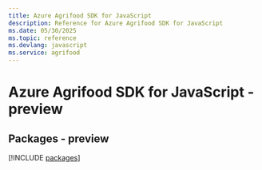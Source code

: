 ```yaml
---
title: Azure Agrifood SDK for JavaScript
description: Reference for Azure Agrifood SDK for JavaScript
ms.date: 05/30/2025
ms.topic: reference
ms.devlang: javascript
ms.service: agrifood
---
```

# Azure Agrifood SDK for JavaScript - preview
## Packages - preview
[!INCLUDE [packages](agrifood-index.md)]